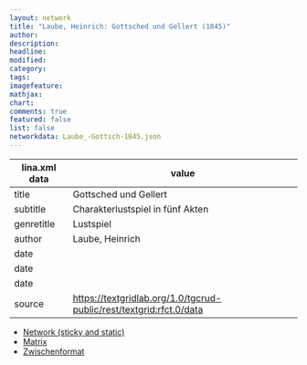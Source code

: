 ```yaml
---
layout: network
title: "Laube, Heinrich: Gottsched und Gellert (1845)"
author:
description:
headline:
modified:
category:
tags:
imagefeature: 
mathjax: 
chart: 
comments: true
featured: false
list: false
networkdata: Laube_-Gottsch-1845.json
---
```

lina.xml data  | value
------------- | -------------
title|Gottsched und Gellert
subtitle|Charakterlustspiel in fünf Akten
genretitle|Lustspiel
author|Laube, Heinrich
date|
date|
date|
source|https://textgridlab.org/1.0/tgcrud-public/rest/textgrid:rfct.0/data


* [Network (sticky and static)](/network0008)
* [Matrix](/matrix0008)
* [Zwischenformat](/lina0008 )
